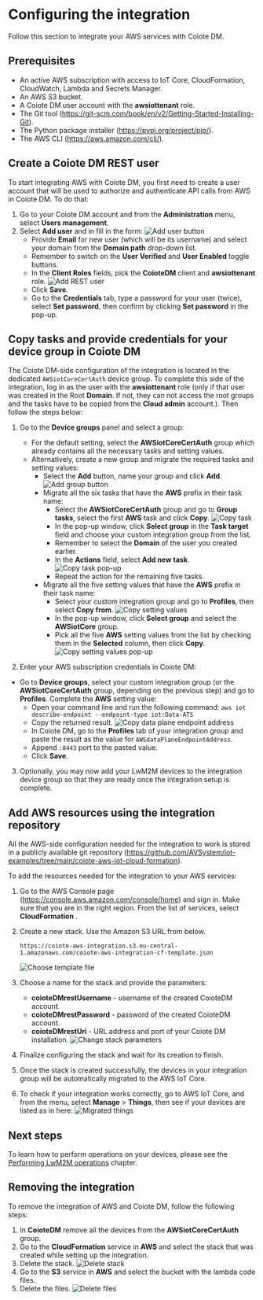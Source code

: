 # Configuring the integration

Follow this section to integrate your AWS services with Coiote DM.

## Prerequisites

- An active AWS subscription with access to IoT Core, CloudFormation, CloudWatch, Lambda and Secrets Manager.
- An AWS S3 bucket.
- A Coiote DM user account with the **awsiottenant** role.
- The Git tool (<https://git-scm.com/book/en/v2/Getting-Started-Installing-Git>).
- The Python package installer (<https://pypi.org/project/pip/>).
- The AWS CLI (<https://aws.amazon.com/cli/>).

## Create a Coiote DM REST user

To start integrating AWS with Coiote DM, you first need to create a user account that will be used to authorize and authenticate API calls from AWS in Coiote DM. To do that:   

1. Go to your Coiote DM account and from the **Administration** menu, select **Users management**.
2. Select **Add user** and in fill in the form:
![Add user button](images/add_button2.png "Add user button")
    - Provide **Email** for new user (which will be its username) and select your domain from the **Domain path** drop-down list.
    - Remember to switch on the **User Verified** and **User Enabled** toggle buttons.
    - In the **Client Roles** fields, pick the **CoioteDM** client and **awsiottenant** role.
![Add REST user](images/add_rest_user2.png "Add REST user")
    - Click **Save**.
    - Go to the **Credentials** tab, type a password for your user (twice), select **Set password**, then confirm by clicking **Set password** in the pop-up.

## Copy tasks and provide credentials for your device group in Coiote DM

The Coiote DM-side configuration of the integration is located in the dedicated `AWSiotCoreCertAuth` device group. To complete this side of the integration, log in as the user with the **awsiottenant** role (only if that user was created in the Root **Domain**. If not, they can not access the root groups and the tasks have to be copied from the **Cloud admin** account.).
Then follow the steps below:

1. Go to the **Device groups** panel and select a group:
    - For the default setting, select the **AWSiotCoreCertAuth** group which already contains all the necessary tasks and setting values.
    - Alternatively, create a new group and migrate the required tasks and setting values:
        - Select the **Add** button, name your group and click **Add**.
        ![Add group button](images/add_group_button.png "Add group button")
        - Migrate all the six tasks that have the **AWS** prefix in their task name:
            - Select the **AWSiotCoreCertAuth** group and go to **Group tasks**, select the first **AWS** task and click **Copy**.
              ![Copy task](images/copy_task.png "Copy task")
            - In the pop-up window, click **Select group** in the **Task target** field and choose your custom integration group from the list.
            - Remember to select the **Domain** of the user you created earlier.
            - In the **Actions** field, select **Add new task**.
              ![Copy task pop-up](images/copy_task_popup.png "Copy task pop-up")
            - Repeat the action for the remaining five tasks.
        - Migrate all the five setting values that have the **AWS** prefix in their task name:
            - Select your custom integration group and go to **Profiles**, then select **Copy from**.
              ![Copy setting values](images/copy_svs.png "Copy setting values")
            - In the pop-up window, click **Select group** and select the **AWSiotCore** group.
            - Pick all the five **AWS** setting values from the list by checking them in the **Selected** column, then click **Copy**.
              ![Copy setting values pop-up](images/copy_sv_popup.png "Copy setting values pop-up")

2. Enter your AWS subscription credentials in Coiote DM:
- Go to **Device groups**, select your custom integration group (or the **AWSiotCoreCertAuth** group, depending on the previous step) and go to **Profiles**. Complete the **AWS** setting value:
  - Open your command line and run the following command:
           ```
           aws iot describe-endpoint --endpoint-type iot:Data-ATS
           ```
  - Copy the returned result.
  ![Copy data plane endpoint address](images/dataplane.png "Copy data plane endpoint address")
  - In Coiote DM, go to the **Profiles** tab of your integration group and paste the result as the value for `AWSdataPlaneEndpointAddress`.
  - Append `:8443` port to the pasted value.
  - Click **Save**.

3. Optionally, you may now add your LwM2M devices to the integration device group so that they are ready once the integration setup is complete.

## Add AWS resources using the integration repository

All the AWS-side configuration needed for the integration to work is stored in a publicly available git repository (<https://github.com/AVSystem/iot-examples/tree/main/coiote-aws-iot-cloud-formation>).

To add the resources needed for the integration to your AWS services:

1. Go to the AWS Console page (<https://console.aws.amazon.com/console/home>) and sign in. Make sure that you are in the right region. From the list of services, select **CloudFormation** .
2. Create a new stack. Use the Amazon S3 URL from below.

       https://coiote-aws-integration.s3.eu-central-1.amazonaws.com/coiote-aws-integration-cf-template.json

   ![Choose template file](images/choose_template_s3.png "Choose template file")
4. Choose a name for the stack and provide the parameters:
   - **coioteDMrestUsername** - username of the created CoioteDM account.
   - **coioteDMrestPassword** - password of the created CoioteDM account.
   - **coioteDMrestUri** - URL address and port of your Coiote DM installation.
   ![Change stack parameters](images/stack_params.png "Change stack name and parameters")
5. Finalize configuring the stack and wait for its creation to finish.
6. Once the stack is created successfully, the devices in your integration group will be automatically migrated to the AWS IoT Core.
7. To check if your integration works correctly, go to AWS IoT Core, and from the menu, select **Manage** > **Things**, then see if your devices are listed as in here:
![Migrated things](images/migrated_things.png "Migrated things")

## Next steps

To learn how to perform operations on your devices, please see the [Performing LwM2M operations](../AWS_Integration_Guide/Device_operations/Operation_types.md) chapter.

## Removing the integration

To remove the integration of AWS and Coiote DM, follow the following steps:

1. In **CoioteDM** remove all the devices from the **AWSiotCoreCertAuth** group.
2. Go to the **CloudFormation** service in **AWS** and select the stack that was created while setting up the integration.
3. Delete the stack.
   ![Delete stack](images/stack_delete.png "Delete stack")
4. Go to the **S3** service in **AWS** and select the bucket with the lambda code files.
5. Delete the files.
   ![Delete files](images/s3_delete.png "Delete files")
